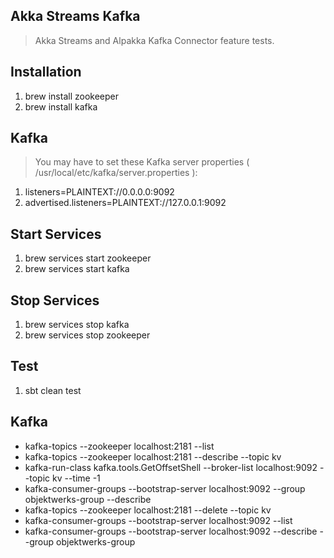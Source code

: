 Akka Streams Kafka
------------------
>Akka Streams and Alpakka Kafka Connector feature tests.

Installation
------------
1. brew install zookeeper
2. brew install kafka

Kafka
-----
>You may have to set these Kafka server properties ( /usr/local/etc/kafka/server.properties ):

1. listeners=PLAINTEXT://0.0.0.0:9092
2. advertised.listeners=PLAINTEXT://127.0.0.1:9092

Start Services
--------------
1. brew services start zookeeper
2. brew services start kafka

Stop Services
-------------
1. brew services stop kafka
2. brew services stop zookeeper

Test
----
1. sbt clean test

Kafka
-----
* kafka-topics --zookeeper localhost:2181 --list
* kafka-topics --zookeeper localhost:2181 --describe --topic kv
* kafka-run-class kafka.tools.GetOffsetShell --broker-list localhost:9092 --topic kv --time -1
* kafka-consumer-groups --bootstrap-server localhost:9092 --group objektwerks-group --describe
* kafka-topics --zookeeper localhost:2181 --delete --topic kv
* kafka-consumer-groups --bootstrap-server localhost:9092 --list
* kafka-consumer-groups --bootstrap-server localhost:9092 --describe --group objektwerks-group